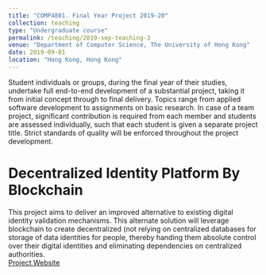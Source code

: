 ```yaml
---
title: "COMP4801. Final Year Project 2019-20"
collection: teaching
type: "Undergraduate course"
permalink: /teaching/2019-sep-teaching-3
venue: "Department of Computer Science, The University of Hong Kong"
date: 2019-09-01
location: "Hong Kong, Hong Kong"
---
```


Student individuals or groups, during the final year of their studies, undertake full end-to-end development of a substantial project, taking it from initial concept through to final delivery. Topics range from applied software development to assignments on basic research. In case of a team project, significant contribution is required from each member and students are assessed individually, such that each student is given a separate project title. Strict standards of quality will be enforced throughout the project development.

Decentralized Identity Platform By Blockchain
======
This project aims to deliver an improved alternative to existing digital identity validation mechanisms. This alternate solution will leverage blockchain to create decentralized (not relying on centralized databases for storage of data identities for people, thereby handing them absolute control over their digital identities and eliminating dependencies on centralized authorities. <br/>
<a href="https://i.cs.hku.hk/fyp/2019/fyp19055/">Project Website</a>

